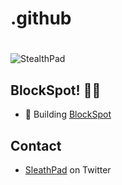 # .github<h1 align="center">
  <img src="https://i.ibb.co/xHrkYwd/Fee-Sharing.png" alt="StealthPad" />
</h1>

## BlockSpot! 🥷🏾

- 🦔 Building  [BlockSpot](https://blockspot.tech/) 

## Contact

- [SleathPad](https://twitter.com/BlockSpotL22) on Twitter
